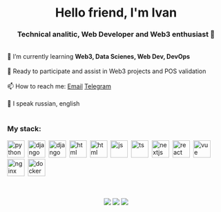 <div id="header" align="center">
  <h1>Hello friend, I'm Ivan</h1>
  <h3>Technical analitic, Web Developer and Web3 enthusiast 🪿</h3>
</div>

<br>🌱 I’m currently learning **Web3, Data Scienes, Web Dev, DevOps** <br><br>
🤔 Ready to participate and assist in Web3 projects and POS validation <br><br>
📫 How to reach me: [Email](mailto:medvedev.mgn@gmail.com) [Telegram](https://t.me/oedf13) <br><br>
💬 I speak russian, english<br><br>
### My stack:
<img src="https://cdn.jsdelivr.net/gh/devicons/devicon@latest/icons/python/python-original.svg" title="python" width="40" height="40"/>&nbsp;
<img src="https://cdn.jsdelivr.net/gh/devicons/devicon@latest/icons/django/django-plain.svg" title="django" width="40" height="40"/>&nbsp;
<img src="https://cdn.jsdelivr.net/gh/devicons/devicon@latest/icons/fastapi/fastapi-original.svg" title="django" width="40" height="40"/>&nbsp;
<img src="https://cdn.jsdelivr.net/gh/devicons/devicon@latest/icons/html5/html5-original.svg" title="html" width="40" height="40"/>&nbsp;
<img src="https://cdn.jsdelivr.net/gh/devicons/devicon@latest/icons/css3/css3-original.svg" title="html" width="40" height="40"/>&nbsp;
<img src="https://cdn.jsdelivr.net/gh/devicons/devicon@latest/icons/javascript/javascript-original.svg" title="js" width="40" height="40"/>&nbsp;
<img src="https://cdn.jsdelivr.net/gh/devicons/devicon@latest/icons/typescript/typescript-original.svg" title="ts" width="40" height="40"/>&nbsp;
<img src="https://cdn.jsdelivr.net/gh/devicons/devicon@latest/icons/nextjs/nextjs-original.svg" title="nextjs" width="40" height="40"/>&nbsp;
<img src="https://cdn.jsdelivr.net/gh/devicons/devicon@latest/icons/react/react-original.svg" title="react" width="40" height="40"/>&nbsp;
<img src="https://cdn.jsdelivr.net/gh/devicons/devicon@latest/icons/vuejs/vuejs-original.svg" title="vue" width="40" height="40"/>&nbsp;
<img src="https://cdn.jsdelivr.net/gh/devicons/devicon@latest/icons/nginx/nginx-original.svg" title="nginx" width="40" height="40"/>&nbsp;
<img src="https://cdn.jsdelivr.net/gh/devicons/devicon@latest/icons/docker/docker-original.svg" title="docker" width="40" height="40"/>&nbsp;<br><br><br>
<div id="stat" align="center">
  <img src="https://github-profile-summary-cards.vercel.app/api/cards/profile-details?username=m1amgn&theme=github_dark"/>
  <img src="https://github-profile-summary-cards.vercel.app/api/cards/most-commit-language?username=m1amgn&theme=github_dark"/>
  <img src="https://github-profile-summary-cards.vercel.app/api/cards/stats?username=m1amgn&theme=github_dark"/> 
</div>
